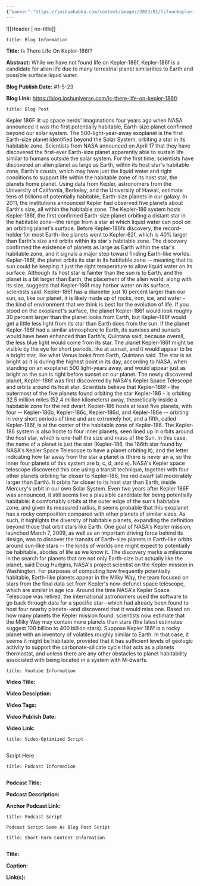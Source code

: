 ```yaml
---
{"banner":"https://joshuahabka.com/content/images/2023/01/lifeonkepler186f.png","banner_x":0.5,"dg-publish":true,"permalink":"/blog/is-there-life-on-kepler-186f/","dgPassFrontmatter":true,"noteIcon":"","created":"","updated":""}
---
```



![[Header \| no-title]]

```ad-info
title: Blog Information
```

**Title:** Is There Life On Kepler-186f?

**Abstract:** While we have not found life on Kepler-186f, Kepler-186f is a candidate for alien life due to many terrestrial planet similarities to Earth and possible surface liquid water.

**Blog Publish Date:** #1-5-23

**Blog Link:** https://blog.joshuniverse.com/is-there-life-on-kepler-186f/

```ad-abstract
title: Blog Post
```

Kepler 186F lit up space nerds' imaginations four years ago when NASA announced it was the first potentially habitable, Earth-size planet confirmed beyond our solar system. The 500-light-year-away exoplanet is the first Earth-size planet identified beyond the Solar System, orbiting a star in its habitable zone. Scientists from NASA announced on April 17 that they have discovered the first-ever Earth-size planet apparently able to sustain life similar to humans outside the solar system.
For the first time, scientists have discovered an alien planet as large as Earth, within its host star's habitable zone, Earth's cousin, which may have just the liquid water and right conditions to support life within the habitable zone of its host star, the planets home planet. Using data from Kepler, astronomers from the University of California, Berkeley, and the University of Hawaii, estimate tens of billions of potentially habitable, Earth-size planets in our galaxy. In 2011, the institutions announced Kepler had observed five planets about Earth's size, all within the habitable zone.
The Kepler-186 system hosts Kepler-186f, the first confirmed Earth-size planet orbiting a distant star in the habitable zone--the range from a star at which liquid water can pool on an orbiting planet's surface. Before Kepler-186fs discovery, the record-holder for most Earth-like planets went to Kepler-62f, which is 40% larger than Earth's size and orbits within its star's habitable zone. The discovery confirmed the existence of planets as large as Earth within the star's habitable zone, and it signals a major step toward finding Earth-like worlds.
Kepler-186f, the planet orbits its star in its habitable zone -- meaning that its sun could be keeping it just the right temperature to allow liquid water on its surface. Although its host star is fainter than the sun is to Earth, and the planet is a bit larger than Earth, the placement of the alien world, along with its size, suggests that Kepler-186f may harbor water on its surface, scientists said. Kepler-186f has a diameter just 10 percent larger than our sun, so, like our planet, it is likely made up of rocks, iron, ice, and water - the kind of environment that we think is best for the evolution of life.
If you stood on the exoplanet's surface, the planet Kepler-186f would look roughly 30 percent larger than the planet looks from Earth, but Kepler-186f would get a little less light from its star than Earth does from the sun. If the planet Kepler-186f had a similar atmosphere to Earth, its sunrises and sunsets would have been enhanced than Earth's, Quintana said, because overall, the less blue light would come from its star. The planet Kepler-186f might be visible by the eye for short periods, like at sunset, and it would appear to be a bright star, like what Venus looks from Earth, Quintana said.
The star is as bright as it is during the highest point in its day, according to NASA, when standing on an exoplanet 500 light-years away, and would appear just as bright as the sun is right before sunset on our planet. The newly discovered planet, Kepler-186f was first discovered by NASA's Kepler Space Telescope and orbits around its host star. Scientists believe that Kepler-186f - the outermost of the five planets found orbiting the star Kepler-186 - is orbiting 32.5 million miles (52.4 million kilometers) away, theoretically inside a habitable zone for the red dwarf.
Kepler-186 hosts at least five planets, with four -- Kepler-186b, Kepler-186c, Kepler-186d, and Kepler-186e -- orbiting in very short periods of time and are extremely hot, and a fifth, called Kepler-186f, is at the center of the habitable zone of Kepler-186. The Kepler-186 system is also home to four inner planets, seen lined up in orbits around the host star, which is one-half the size and mass of the Sun. In this case, the name of a planet is just the star (Kepler-186, the 186th star found by NASA's Kepler Space Telescope to have a planet orbiting it), and the letter indicating how far away from the star a planet is (there is never an a, so the inner four planets of this system are b, c, d, and e).
NASA's Kepler space telescope discovered this one using a transit technique, together with four other planets orbiting far closer to Kepler-186, the red dwarf (all moderately larger than Earth). It orbits far closer to its host star than Earth, inside Mercury's orbit in our own Solar System. Even two years after Kepler 186F was announced, it still seems like a plausible candidate for being potentially habitable: it comfortably orbits at the outer edge of the sun's habitable zone, and given its measured radius, it seems probable that this exoplanet has a rocky composition compared with other planets of similar sizes.
As such, it highlights the diversity of habitable planets, expanding the definition beyond those that orbit stars like Earth. One goal of NASA's Kepler mission, launched March 7, 2009, as well as an important driving force behind its design, was to discover the transits of Earth-size planets in Earth-like orbits around sun-like stars -- the kinds of worlds one might expect to potentially be habitable, abodes of life as we know it. The discovery marks a milestone in the search for planets that are not only Earth-size but actually like the planet, said Doug Hudgins, NASA's project scientist on the Kepler mission in Washington.
For purposes of computing how frequently potentially habitable, Earth-like planets appear in the Milky Way, the team focused on stars from the final data set from Kepler's now-defunct space telescope, which are similar in age (ca. Around the time NASA's Kepler Space Telescope was retired, the international astronomers used the software to go back through data for a specific star--which had already been found to host four nearby planets--and discovered that it would miss one. Based on how many planets the Kepler mission found, scientists now estimate that the Milky Way may contain more planets than stars (the latest estimates suggest 100 billion to 400 billion stars).
Suppose Kepler 186f is a rocky planet with an inventory of volatiles roughly similar to Earth. In that case, it seems it might be habitable, provided that it has sufficient levels of geologic activity to support the carbonate-silicate cycle that acts as a planets thermostat, and unless there are any other obstacles to planet habitability associated with being located in a system with M-dwarfs.

```ad-info
title: Youtube Information
```

**Video Title:**

**Video Desciption:**

**Video Tags:**

**Video Publish Date:**

**Video Link:**

```ad-abstract
title: Video-Optimized Script


```

Script Here

```ad-info
title: Podcast Information


```

**Podcast Title:**

**Podcast Description:**

**Anchor Podcast Link:**

```ad-info
title: Podcast Script

Podcast Script Same As Blog Post Script

```


```ad-info
title: Short-Form Content Information


```

**Title:**

**Caption:**

**Link(s):**

